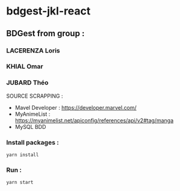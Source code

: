 # bdgest-jkl-react
## BDGest from group : 
### LACERENZA Loris
### KHIAL Omar 
### JUBARD Théo

SOURCE SCRAPPING : 
- Mavel Developer : https://developer.marvel.com/
- MyAnimeList : https://myanimelist.net/apiconfig/references/api/v2#tag/manga
- MySQL BDD



### Install packages : 
`yarn install`<br/>
### Run : 
`yarn start`
